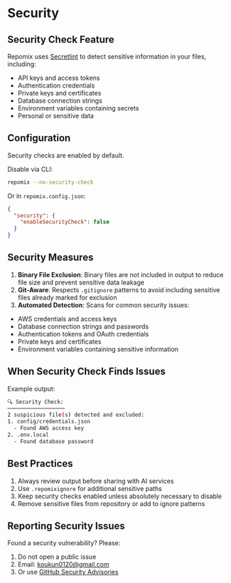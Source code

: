 # Security

## Security Check Feature

Repomix uses [Secretlint](https://github.com/secretlint/secretlint) to detect sensitive information in your files, including:
- API keys and access tokens
- Authentication credentials
- Private keys and certificates
- Database connection strings
- Environment variables containing secrets
- Personal or sensitive data

## Configuration

Security checks are enabled by default.

Disable via CLI:
```bash
repomix --no-security-check
```

Or in `repomix.config.json`:
```json
{
  "security": {
    "enableSecurityCheck": false
  }
}
```

## Security Measures

1. **Binary File Exclusion**: Binary files are not included in output to reduce file size and prevent sensitive data leakage
2. **Git-Aware**: Respects `.gitignore` patterns to avoid including sensitive files already marked for exclusion
3. **Automated Detection**: Scans for common security issues:
  - AWS credentials and access keys
  - Database connection strings and passwords
  - Authentication tokens and OAuth credentials
  - Private keys and certificates
  - Environment variables containing sensitive information

## When Security Check Finds Issues

Example output:
```bash
🔍 Security Check:
──────────────────
2 suspicious file(s) detected and excluded:
1. config/credentials.json
  - Found AWS access key
2. .env.local
  - Found database password
```

## Best Practices

1. Always review output before sharing with AI services
2. Use `.repomixignore` for additional sensitive paths
3. Keep security checks enabled unless absolutely necessary to disable
4. Remove sensitive files from repository or add to ignore patterns

## Reporting Security Issues

Found a security vulnerability? Please:
1. Do not open a public issue
2. Email: koukun0120@gmail.com
3. Or use [GitHub Security Advisories](https://github.com/yamadashy/repomix/security/advisories/new)
